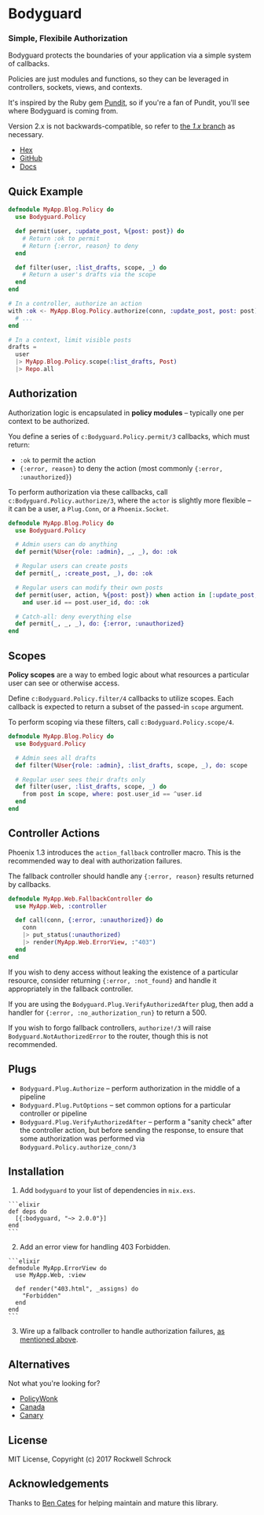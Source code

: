 # Bodyguard

### Simple, Flexibile Authorization

Bodyguard protects the boundaries of your application via a simple system of callbacks.

Policies are just modules and functions, so they can be leveraged in controllers, sockets, views, and contexts.

It's inspired by the Ruby gem [Pundit](https://github.com/elabs/pundit), so if you're a fan of Pundit, you'll see where Bodyguard is coming from.

Version 2.x is not backwards-compatible, so refer to [the *1.x* branch](https://github.com/schrockwell/bodyguard/tree/1.x) as necessary.

* [Hex](https://hex.pm/packages/bodyguard)
* [GitHub](https://github.com/schrockwell/bodyguard)
* [Docs](https://hexdocs.pm/bodyguard/)

## Quick Example

```elixir
defmodule MyApp.Blog.Policy do
  use Bodyguard.Policy

  def permit(user, :update_post, %{post: post}) do
    # Return :ok to permit
    # Return {:error, reason} to deny
  end

  def filter(user, :list_drafts, scope, _) do
    # Return a user's drafts via the scope
  end
end

# In a controller, authorize an action
with :ok <- MyApp.Blog.Policy.authorize(conn, :update_post, post: post) do
  # ...
end

# In a context, limit visible posts
drafts =
  user
  |> MyApp.Blog.Policy.scope(:list_drafts, Post)
  |> Repo.all
```

## Authorization

Authorization logic is encapsulated in **policy modules** – typically one per context to be authorized.

You define a series of `c:Bodyguard.Policy.permit/3` callbacks, which must return:

* `:ok` to permit the action
* `{:error, reason}` to deny the action (most commonly `{:error, :unauthorized}`)

To perform authorization via these callbacks, call `c:Bodyguard.Policy.authorize/3`, where the `actor` is slightly more flexible – it can be a user, a `Plug.Conn`, or a `Phoenix.Socket`.

```elixir
defmodule MyApp.Blog.Policy do
  use Bodyguard.Policy

  # Admin users can do anything
  def permit(%User{role: :admin}, _, _), do: :ok

  # Regular users can create posts
  def permit(_, :create_post, _), do: :ok

  # Regular users can modify their own posts
  def permit(user, action, %{post: post}) when action in [:update_post, :delete_post] 
    and user.id == post.user_id, do: :ok

  # Catch-all: deny everything else
  def permit(_, _, _), do: {:error, :unauthorized}
end
```

## Scopes

**Policy scopes** are a way to embed logic about what resources a particular user can see or otherwise access.

Define `c:Bodyguard.Policy.filter/4` callbacks to utilize scopes. Each callback is expected to return a subset of the passed-in `scope` argument.

To perform scoping via these filters, call `c:Bodyguard.Policy.scope/4`.

```elixir
defmodule MyApp.Blog.Policy do
  use Bodyguard.Policy

  # Admin sees all drafts
  def filter(%User{role: :admin}, :list_drafts, scope, _), do: scope

  # Regular user sees their drafts only
  def filter(user, :list_drafts, scope, _) do
    from post in scope, where: post.user_id == ^user.id
  end
end
```

## Controller Actions

Phoenix 1.3 introduces the `action_fallback` controller macro. This is the recommended way to deal with authorization failures.

The fallback controller should handle any `{:error, reason}` results returned by callbacks.

```elixir
defmodule MyApp.Web.FallbackController do
  use MyApp.Web, :controller

  def call(conn, {:error, :unauthorized}) do
    conn
    |> put_status(:unauthorized)
    |> render(MyApp.Web.ErrorView, :"403")
  end
end
```

If you wish to deny access without leaking the existence of a particular resource, consider returning `{:error, :not_found}` and handle it appropriately in the fallback controller.

If you are using the `Bodyguard.Plug.VerifyAuthorizedAfter` plug, then add a handler for `{:error, :no_authorization_run}` to return a 500.

If you wish to forgo fallback controllers, `authorize!/3` will raise `Bodyguard.NotAuthorizedError` to the router, though this is not recommended.

## Plugs

* `Bodyguard.Plug.Authorize` – perform authorization in the middle of a pipeline
* `Bodyguard.Plug.PutOptions` – set common options for a particular controller or pipeline
* `Bodyguard.Plug.VerifyAuthorizedAfter` – perform a "sanity check" after the controller action, but before sending the response, to ensure that some authorization was performed via `Bodyguard.Policy.authorize_conn/3`

## Installation

  1. Add `bodyguard` to your list of dependencies in `mix.exs`.

    ```elixir
    def deps do
      [{:bodyguard, "~> 2.0.0"}]
    end
    ```

  2. Add an error view for handling 403 Forbidden.

    ```elixir
    defmodule MyApp.ErrorView do
      use MyApp.Web, :view

      def render("403.html", _assigns) do
        "Forbidden"
      end
    end
    ```

  3. Wire up a fallback controller to handle authorization failures, [as mentioned above](#controller-actions).


## Alternatives

Not what you're looking for?

* [PolicyWonk](https://github.com/boydm/policy_wonk)
* [Canada](https://github.com/jarednorman/canada)
* [Canary](https://github.com/cpjk/canary)

## License

MIT License, Copyright (c) 2017 Rockwell Schrock

## Acknowledgements

Thanks to [Ben Cates](https://github.com/bencates) for helping maintain and mature this library.
